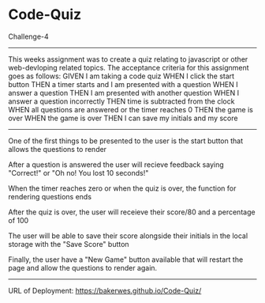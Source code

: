 # Code-Quiz

Challenge-4

***

This weeks assignment was to create a quiz relating to javascript or other web-devloping related topics. The acceptance criteria for this assignment goes as follows:
GIVEN I am taking a code quiz
WHEN I click the start button
THEN a timer starts and I am presented with a question
WHEN I answer a question
THEN I am presented with another question
WHEN I answer a question incorrectly
THEN time is subtracted from the clock
WHEN all questions are answered or the timer reaches 0
THEN the game is over
WHEN the game is over
THEN I can save my initials and my score

***

One of the first things to be presented to the user is the start button that allows the questions to render

After a question is answered the user will recieve feedback saying "Correct!" or "Oh no! You lost 10 seconds!"

When the timer reaches zero or when the quiz is over, the function for rendering questions ends

After the quiz is over, the user will receieve their score/80 and a percentage of 100

The user will be able to save their score alongside their initials in the local storage with the "Save Score" button

Finally, the user have a "New Game" button available that will restart the page and allow the questions to render again. 

***
URL of Deployment: https://bakerwes.github.io/Code-Quiz/
